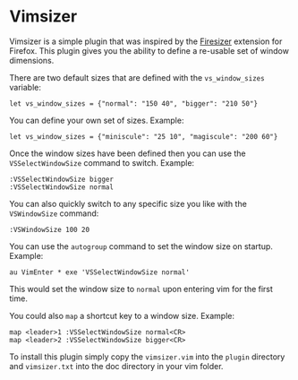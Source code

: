 # Vimsizer #

Vimsizer is a simple plugin that was inspired by the
[Firesizer](https://addons.mozilla.org/en-US/firefox/addon/5792) extension
for Firefox. This plugin gives you the ability to define a re-usable set of
window dimensions.

There are two default sizes that are defined with the
`vs_window_sizes` variable:

    let vs_window_sizes = {"normal": "150 40", "bigger": "210 50"}

You can define your own set of sizes. Example:

    let vs_window_sizes = {"miniscule": "25 10", "magiscule": "200 60"}

Once the window sizes have been defined then you can use the
`VSSelectWindowSize` command to switch. Example:

    :VSSelectWindowSize bigger
    :VSSelectWindowSize normal

You can also quickly switch to any specific size you like with the
`VSWindowSize` command:

    :VSWindowSize 100 20

You can use the `autogroup` command to set the window size on startup.
Example:

    au VimEnter * exe 'VSSelectWindowSize normal'

This would set the window size to `normal` upon entering vim for the first
time.

You could also `map` a shortcut key to a window size. Example:

    map <leader>1 :VSSelectWindowSize normal<CR>
    map <leader>2 :VSSelectWindowSize bigger<CR>

To install this plugin simply copy the `vimsizer.vim` into the `plugin`
directory and `vimsizer.txt` into the doc directory in your vim folder.
